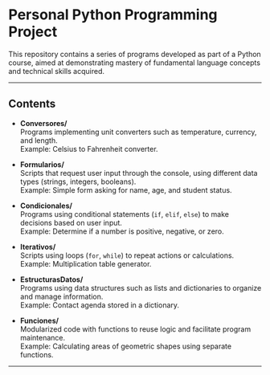 # Personal Python Programming Project

This repository contains a series of programs developed as part of a Python course, aimed at demonstrating mastery of fundamental language concepts and technical skills acquired.

---

## Contents

- **Conversores/**  
  Programs implementing unit converters such as temperature, currency, and length.  
  Example: Celsius to Fahrenheit converter.

- **Formularios/**  
  Scripts that request user input through the console, using different data types (strings, integers, booleans).  
  Example: Simple form asking for name, age, and student status.

- **Condicionales/**  
  Programs using conditional statements (`if`, `elif`, `else`) to make decisions based on user input.  
  Example: Determine if a number is positive, negative, or zero.

- **Iterativos/**  
  Scripts using loops (`for`, `while`) to repeat actions or calculations.  
  Example: Multiplication table generator.

- **EstructurasDatos/**  
  Programs using data structures such as lists and dictionaries to organize and manage information.  
  Example: Contact agenda stored in a dictionary.

- **Funciones/**  
  Modularized code with functions to reuse logic and facilitate program maintenance.  
  Example: Calculating areas of geometric shapes using separate functions.

---
